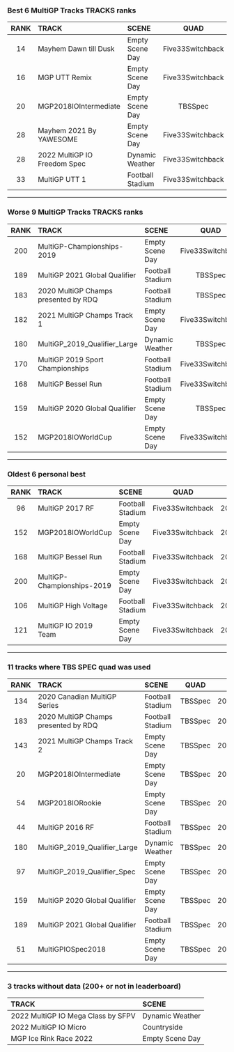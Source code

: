 ### Best 6 MultiGP Tracks TRACKS ranks
|RANK|TRACK|SCENE|QUAD|DATE|
|:---:|:---|:---|:---:|:---:|
|14|Mayhem Dawn till Dusk|Empty Scene Day|Five33Switchback|2022/04/01|
|16|MGP UTT Remix|Empty Scene Day|Five33Switchback|2022/05/24|
|20|MGP2018IOIntermediate|Empty Scene Day|TBSSpec|2021/12/20|
|28|Mayhem 2021 By YAWESOME|Empty Scene Day|Five33Switchback|2022/03/31|
|28|2022 MultiGP IO Freedom Spec|Dynamic Weather|Five33Switchback|2022/05/31|
|33|MultiGP UTT 1|Football Stadium|Five33Switchback|2021/08/19|
---
### Worse 9 MultiGP Tracks TRACKS ranks
|RANK|TRACK|SCENE|QUAD|DATE|
|:---:|:---|:---|:---:|:---:|
|200|MultiGP-Championships-2019|Empty Scene Day|Five33Switchback|2021/08/19|
|189|MultiGP 2021 Global Qualifier|Football Stadium|TBSSpec|2021/09/01|
|183|2020 MultiGP Champs presented by RDQ|Football Stadium|TBSSpec|2022/02/19|
|182|2021 MultiGP Champs Track 1|Empty Scene Day|Five33Switchback|2022/04/03|
|180|MultiGP_2019_Qualifier_Large|Dynamic Weather|TBSSpec|2022/02/19|
|170|MultiGP 2019 Sport Championships|Football Stadium|Five33Switchback|2021/08/23|
|168|MultiGP Bessel Run|Football Stadium|Five33Switchback|2021/08/19|
|159|MultiGP 2020 Global Qualifier|Empty Scene Day|TBSSpec|2022/02/19|
|152|MGP2018IOWorldCup|Empty Scene Day|Five33Switchback|2021/08/18|
---
### Oldest 6 personal best
|RANK|TRACK|SCENE|QUAD|DATE|
|:---:|:---|:---|:---:|:---:|
|96|MultiGP 2017 RF|Football Stadium|Five33Switchback|2021/05/04|
|152|MGP2018IOWorldCup|Empty Scene Day|Five33Switchback|2021/08/18|
|168|MultiGP Bessel Run|Football Stadium|Five33Switchback|2021/08/19|
|200|MultiGP-Championships-2019|Empty Scene Day|Five33Switchback|2021/08/19|
|106|MultiGP High Voltage|Football Stadium|Five33Switchback|2021/08/19|
|121|MultiGP IO 2019 Team|Empty Scene Day|Five33Switchback|2021/08/19|
---
### 11 tracks where TBS SPEC quad was used
|RANK|TRACK|SCENE|QUAD|DATE|
|:---:|:---|:---|:---:|:---:|
|134|2020 Canadian MultiGP Series|Football Stadium|TBSSpec|2022/02/19|
|183|2020 MultiGP Champs presented by RDQ|Football Stadium|TBSSpec|2022/02/19|
|143|2021 MultiGP Champs Track 2|Empty Scene Day|TBSSpec|2021/12/18|
|20|MGP2018IOIntermediate|Empty Scene Day|TBSSpec|2021/12/20|
|54|MGP2018IORookie|Empty Scene Day|TBSSpec|2021/12/20|
|44|MultiGP 2016 RF|Football Stadium|TBSSpec|2022/02/19|
|180|MultiGP_2019_Qualifier_Large|Dynamic Weather|TBSSpec|2022/02/19|
|97|MultiGP_2019_Qualifier_Spec|Empty Scene Day|TBSSpec|2022/02/19|
|159|MultiGP 2020 Global Qualifier|Empty Scene Day|TBSSpec|2022/02/19|
|189|MultiGP 2021 Global Qualifier|Football Stadium|TBSSpec|2021/09/01|
|51|MultiGPIOSpec2018|Empty Scene Day|TBSSpec|2022/02/19|
---
### 3 tracks without data (200+ or not in leaderboard)
|TRACK|SCENE|
|:---|:---|
|2022 MultiGP IO Mega Class by SFPV|Dynamic Weather|
|2022 MultiGP IO Micro|Countryside|
|MGP Ice Rink Race 2022|Empty Scene Day|
